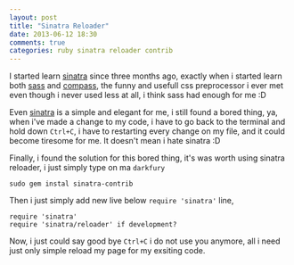 ```yaml
---
layout: post
title: "Sinatra Reloader"
date: 2013-06-12 18:30
comments: true
categories: ruby sinatra reloader contrib 
---
```


I started learn [sinatra](http://sinatrarb.com) since three months ago, exactly when i started learn both [sass](http://sass-lang.com/) and [compass](http://compass-style.org/), the funny and usefull css preprocessor i ever met even though i never used less at all, i think sass had enough for me :D 
<!-- more -->
Even [sinatra](http://sinatrarb.com) is a simple and elegant for me, i still found a bored thing, ya, when i've made a change to my code, i have to go back to the terminal and hold down `Ctrl+C`, i have to restarting every change on my file, and it could become tiresome for me. It doesn't mean i hate sinatra :D

Finally, i found the solution for this bored thing, it's was worth using sinatra reloader, i just simply type on ma `darkfury`

```
sudo gem instal sinatra-contrib
```

Then i just simply add new live below `require 'sinatra'` line, 
```
require 'sinatra'
require 'sinatra/reloader' if development?
```
Now, i just could say good bye `Ctrl+C` i do not use you anymore, all i need just only simple reload my page for my exsiting code. 


